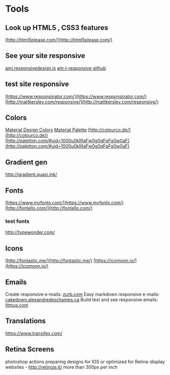 # Tools

## Look up HTML5 , CSS3 features
[http://html5please.com/](http://html5please.com/)

## See your site responsive
[ami.responsivedesign.is](http://ami.responsivedesign.is/)
[am-i-responsive github](https://github.com/justincavery/am-i-responsive)

## test site responsive
[https://www.responsinator.com/](https://www.responsinator.com/)
[http://mattkersley.com/responsive/](http://mattkersley.com/responsive/)

## Colors
[Material Design Colors](http://www.designskilz.com/colors/)
[Material Palette](http://www.materialpalette.com/)
[http://colourco.de/](http://colourco.de/)
[http://paletton.com/#uid=1000u0kllllaFw0g0qFqFg0w0aF](http://paletton.com/#uid=1000u0kllllaFw0g0qFqFg0w0aF)

## Gradient gen
http://gradient.quasi.ink/

## Fonts
[https://www.myfonts.com/](https://www.myfonts.com/)
[http://fontello.com/](http://fontello.com/)

### test fonts
http://typewonder.com/

## Icons
[http://fontastic.me/](http://fontastic.me/)
[https://icomoon.io/](https://icomoon.io/)

## Emails
Create responsive e-mails: [zurb.com](http://foundation.zurb.com/emails.html)
Easy markdown responsive e-mails: [cakedown.alexandredeschamps.ca](http://cakedown.alexandredeschamps.ca/)
Build test and see responsive emails: [litmus.com](https://litmus.com/)

## Translations
https://www.transifex.com/

## Retina Screens
photoshop actions preparing designs for IOS or optimized for Retina-display websites - http://retinize.it/
more than 300px per inch

